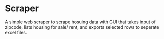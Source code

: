 # Scraper
 A simple web scraper to scrape hosuing data with GUI that takes input of zipcode, lists housing for sale/ rent, and exports selected rows to seperate excel files.
